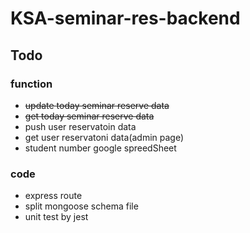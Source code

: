 # KSA-seminar-res-backend

## Todo
### function
- ~~update today seminar reserve data~~
- ~~get today seminar reserve data~~
- push user reservatoin data
- get user reservatoni data(admin page)
- student number google spreedSheet

### code
- express route
- split mongoose schema file
- unit test by jest